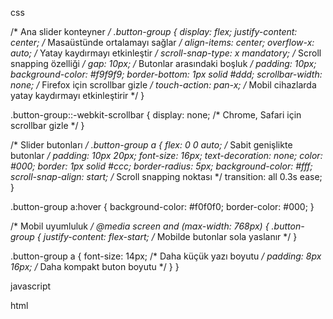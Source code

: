 
css


/* Ana slider konteyner */
.button-group {
display: flex;
justify-content: center; /* Masaüstünde ortalamayı sağlar */
align-items: center;
overflow-x: auto; /* Yatay kaydırmayı etkinleştir */
scroll-snap-type: x mandatory; /* Scroll snapping özelliği */
gap: 10px; /* Butonlar arasındaki boşluk */
padding: 10px;
background-color: #f9f9f9;
border-bottom: 1px solid #ddd;
scrollbar-width: none; /* Firefox için scrollbar gizle */
touch-action: pan-x; /* Mobil cihazlarda yatay kaydırmayı etkinleştirir */
}

.button-group::-webkit-scrollbar {
display: none; /* Chrome, Safari için scrollbar gizle */
}

/* Slider butonları */
.button-group a {
flex: 0 0 auto; /* Sabit genişlikte butonlar */
padding: 10px 20px;
font-size: 16px;
text-decoration: none;
color: #000;
border: 1px solid #ccc;
border-radius: 5px;
background-color: #fff;
scroll-snap-align: start; /* Scroll snapping noktası */
transition: all 0.3s ease;
}

.button-group a:hover {
background-color: #f0f0f0;
border-color: #000;
}

/* Mobil uyumluluk */
@media screen and (max-width: 768px) {
.button-group {
justify-content: flex-start; /* Mobilde butonlar sola yaslanır */
}

.button-group a {
font-size: 14px; /* Daha küçük yazı boyutu */
padding: 8px 16px; /* Daha kompakt buton boyutu */
}
}

javascript

<script>
// Her sayfa için sabit 4 kategori eşlemesi
const categoryMapping = {
"erkek-spor-ayakkabi": [
{ name: "Erkek Ayakkabı", link: "/erkek-ayakkabi" },
{ name: "Erkek Bot", link: "/erkek-bot-ayakkabi-modelleri" },
{ name: "Erkek Sandalet & Terlik", link: "/erkek-sandalet-terlik-modelleri" },
{ name: "Sneaker Erkek Ayakkabı", link: "/sneaker-erkek-ayakkabi-modelleri" }
],
"erkek-ayakkabi": [
{ name: "Erkek Spor Ayakkabı", link: "/erkek-spor-ayakkabi" },
{ name: "Erkek Bot", link: "/erkek-bot-ayakkabi-modelleri" },
{ name: "Erkek Klasik Ayakkabı", link: "/erkek-klasik-ayakkabi" },
{ name: "Yazlık Erkek Ayakkabı", link: "/yazlik-erkek-ayakkabi" }
],
"erkek-bot-ayakkabi-modelleri": [
{ name: "Erkek Klasik Ayakkabı", link: "/erkek-klasik-ayakkabi" },
{ name: "Erkek Spor Ayakkabı", link: "/erkek-spor-ayakkabi" },
{ name: "Erkek Ayakkabı", link: "/erkek-ayakkabi" },
{ name: "Erkek Casual Ayakkabı", link: "/erkek-casual-ayakkabi" }
],
"sneaker-erkek-ayakkabi-modelleri": [
{ name: "Erkek Günlük Ayakkabı", link: "/erkek-gunluk-ayakkabi" },
{ name: "Yüksek Taban Erkek Ayakkabı", link: "/yuksek-taban-erkek-ayakkabi" },
{ name: "Erkek Spor Ayakkabı", link: "/erkek-spor-ayakkabi" },
{ name: "Erkek Ayakkabı", link: "/erkek-ayakkabi" }
]
};

// Bulunduğunuz sayfayı algıla
function getCurrentPage() {
// URL'deki son parçayı al ve kategori adına dönüştür
const path = window.location.pathname;
const pageName = path.split("/").filter(part => part).pop();
return pageName;
}

// İlgili kategorileri al ve render et
function renderCategories() {
const currentPage = getCurrentPage();
const relatedCategories = categoryMapping[currentPage];

if (!relatedCategories) return; // Eğer sayfa eşlemesi yoksa hiçbir şey yapma

const container = document.getElementById("category-buttons");
relatedCategories.forEach(category => {
const link = document.createElement("a");
link.href = category.link;
link.textContent = category.name;
container.appendChild(link);
});
}

// Sayfa yüklendiğinde çalıştır
document.addEventListener("DOMContentLoaded", renderCategories);


</script>

html

<div class="button-group" id="category-buttons">
<!-- Dinamik butonlar buraya eklenecek -->
</div>
